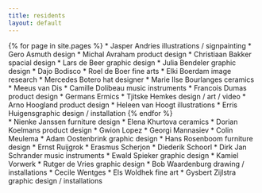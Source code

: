 ```yaml
---
title: residents
layout: default
---
```

<div class="row">	
	<div class="col-md-6">
		{% for page in site.pages %}
			* Jasper Andries illustrations / signpainting
			* Gero Asmuth design
			* Michal Avraham product design
			* Christiaan Bakker spacial design
			* Lars de Beer graphic design
			* Julia Bendeler graphic design
			* Dajo Bodisco
			* Roel de Boer fine arts
			* Elki Boerdam image research
			* Mercedes Botero hat designer
			* Marie Ilse Bourlanges ceramics
			* Meeus van Dis
			* Camille Dolibeau music instruments
			* Francois Dumas product design
			* Germans Ermics
			* Tjitske Hemkes design / art / video
			* Arno Hoogland product design
			* Heleen van Hoogt illustrations
			* Erris Huigensgraphic design / installation
		{% endfor %}
	</div>
	<div class="col-md-6">
		* Nienke Janssen furniture design
		* Elena Khurtova ceramics
		* Dorian Koelmans product design
		* Gwion Lopez
		* Georgi Mannasiev
		* Colin Meulema
		* Adam Oostenbrink graphic design
		* Hans Rosenboom furniture design
		* Ernst Ruijgrok
		* Erasmus Scherjon
		* Diederik Schoorl
		* Dirk Jan Schrander music instruments
		* Ewald Spieker graphic design
		* Kamiel Vorwerk
		* Rutger de Vries graphic design
		* Bob Waardenburg drawing / installations
		* Cecile Wentges
		* Els Woldhek fine art
		* Gysbert Zijlstra graphic design / installations
	</div>
</div>